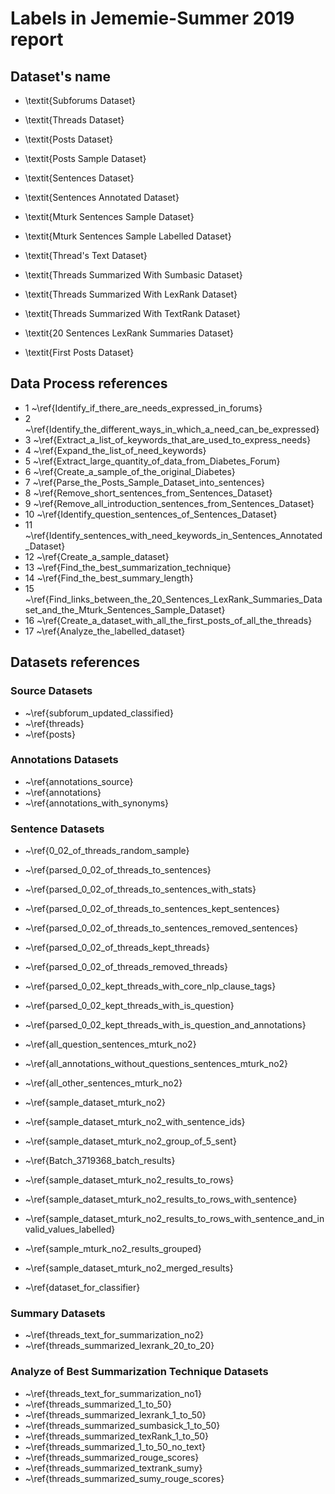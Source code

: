 
# Labels in Jememie-Summer 2019 report

## Dataset's name

- \textit{Subforums Dataset}
- \textit{Threads Dataset}
- \textit{Posts Dataset}

- \textit{Posts Sample Dataset}
- \textit{Sentences Dataset}
  
- \textit{Sentences Annotated Dataset}
- \textit{Mturk Sentences Sample Dataset}
- \textit{Mturk Sentences Sample Labelled Dataset}
  
- \textit{Thread's Text Dataset}
- \textit{Threads Summarized With Sumbasic Dataset}
- \textit{Threads Summarized With LexRank Dataset}
- \textit{Threads Summarized With TextRank Dataset}
  
- \textit{20 Sentences LexRank Summaries Dataset}
  
- \textit{First Posts Dataset}

## Data Process references

- 1  ~\ref{Identify_if_there_are_needs_expressed_in_forums}
- 2  ~\ref{Identify_the_different_ways_in_which_a_need_can_be_expressed}
- 3  ~\ref{Extract_a_list_of_keywords_that_are_used_to_express_needs}
- 4  ~\ref{Expand_the_list_of_need_keywords}
- 5  ~\ref{Extract_large_quantity_of_data_from_Diabetes_Forum}
- 6  ~\ref{Create_a_sample_of_the_original_Diabetes}
- 7  ~\ref{Parse_the_Posts_Sample_Dataset_into_sentences}
- 8  ~\ref{Remove_short_sentences_from_Sentences_Dataset}
- 9  ~\ref{Remove_all_introduction_sentences_from_Sentences_Dataset}
- 10 ~\ref{Identify_question_sentences_of_Sentences_Dataset}
- 11 ~\ref{Identify_sentences_with_need_keywords_in_Sentences_Annotated_Dataset}
- 12 ~\ref{Create_a_sample_dataset}
- 13 ~\ref{Find_the_best_summarization_technique}
- 14 ~\ref{Find_the_best_summary_length}
- 15 ~\ref{Find_links_between_the_20_Sentences_LexRank_Summaries_Dataset_and_the_Mturk_Sentences_Sample_Dataset}
- 16 ~\ref{Create_a_dataset_with_all_the_first_posts_of_all_the_threads}
- 17 ~\ref{Analyze_the_labelled_dataset}

## Datasets references

### Source Datasets

- ~\ref{subforum_updated_classified}
- ~\ref{threads}
- ~\ref{posts}

### Annotations Datasets 

- ~\ref{annotations_source}
- ~\ref{annotations}
- ~\ref{annotations_with_synonyms}

### Sentence Datasets

- ~\ref{0_02_of_threads_random_sample}
- ~\ref{parsed_0_02_of_threads_to_sentences}
- ~\ref{parsed_0_02_of_threads_to_sentences_with_stats}
- ~\ref{parsed_0_02_of_threads_to_sentences_kept_sentences}
- ~\ref{parsed_0_02_of_threads_to_sentences_removed_sentences}
- ~\ref{parsed_0_02_of_threads_kept_threads}
- ~\ref{parsed_0_02_of_threads_removed_threads}
- ~\ref{parsed_0_02_kept_threads_with_core_nlp_clause_tags}
- ~\ref{parsed_0_02_kept_threads_with_is_question}
- ~\ref{parsed_0_02_kept_threads_with_is_question_and_annotations}
- ~\ref{all_question_sentences_mturk_no2}
- ~\ref{all_annotations_without_questions_sentences_mturk_no2}
- ~\ref{all_other_sentences_mturk_no2}
- ~\ref{sample_dataset_mturk_no2}
- ~\ref{sample_dataset_mturk_no2_with_sentence_ids}
- ~\ref{sample_dataset_mturk_no2_group_of_5_sent}

- ~\ref{Batch_3719368_batch_results}
- ~\ref{sample_dataset_mturk_no2_results_to_rows}
- ~\ref{sample_dataset_mturk_no2_results_to_rows_with_sentence}
- ~\ref{sample_dataset_mturk_no2_results_to_rows_with_sentence_and_invalid_values_labelled}
- ~\ref{sample_mturk_no2_results_grouped}
- ~\ref{sample_dataset_mturk_no2_merged_results}
- ~\ref{dataset_for_classifier}

### Summary Datasets

- ~\ref{threads_text_for_summarization_no2}
- ~\ref{threads_summarized_lexrank_20_to_20}

### Analyze of Best Summarization Technique Datasets

- ~\ref{threads_text_for_summarization_no1}
- ~\ref{threads_summarized_1_to_50}
- ~\ref{threads_summarized_lexrank_1_to_50}
- ~\ref{threads_summarized_sumbasick_1_to_50}
- ~\ref{threads_summarized_texRank_1_to_50}
- ~\ref{threads_summarized_1_to_50_no_text}
- ~\ref{threads_summarized_rouge_scores}
- ~\ref{threads_summarized_textrank_sumy}
- ~\ref{threads_summarized_sumy_rouge_scores}
  
